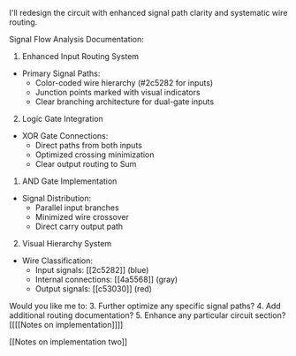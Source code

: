 I'll redesign the circuit with enhanced signal path clarity and systematic wire routing.​​​​​​​​​​​​​​​​

Signal Flow Analysis Documentation:

1. Enhanced Input Routing System
- Primary Signal Paths:
  * Color-coded wire hierarchy (#2c5282 for inputs)
  * Junction points marked with visual indicators
  * Clear branching architecture for dual-gate inputs

2. Logic Gate Integration
- XOR Gate Connections:
  * Direct paths from both inputs
  * Optimized crossing minimization
  * Clear output routing to Sum

1. AND Gate Implementation
- Signal Distribution:
  * Parallel input branches
  * Minimized wire crossover
  * Direct carry output path

2. Visual Hierarchy System
- Wire Classification:
  * Input signals: [[2c5282]] (blue)
  * Internal connections: [[4a5568]] (gray)
  * Output signals: [[c53030]] (red)

Would you like me to:
3. Further optimize any specific signal paths?
4. Add additional routing documentation?
5. Enhance any particular circuit section?​​​​​​​​​​​​​​​​
[[[[Notes on implementation]]]]

[[Notes on implementation two]]